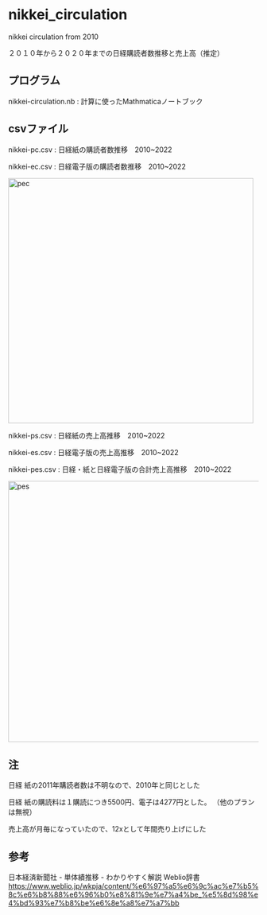 # nikkei_circulation
nikkei circulation from 2010

２０１０年から２０２０年までの日経購読者数推移と売上高（推定）

## プログラム
nikkei-circulation.nb : 計算に使ったMathmaticaノートブック

## csvファイル

nikkei-pc.csv : 日経紙の購読者数推移　2010~2022

nikkei-ec.csv : 日経電子版の購読者数推移　2010~2022

<img width="493" alt="pec" src="https://github.com/chibaf/nikkei_circulation/assets/1296728/d948aab4-ee79-4661-be7a-4a99c4517ade">

nikkei-ps.csv : 日経紙の売上高推移　2010~2022

nikkei-es.csv : 日経電子版の売上高推移　2010~2022

nikkei-pes.csv : 日経・紙と日経電子版の合計売上高推移　2010~2022

<img width="525" alt="pes" src="https://github.com/chibaf/nikkei_circulation/assets/1296728/8b0fcc3e-69e4-4a1e-b315-ec2002c7a4c9">


## 注

日経 紙の2011年購読者数は不明なので、2010年と同じとした

日経 紙の購読料は１購読につき5500円、電子は4277円とした。
（他のプランは無視）

売上高が月毎になっていたので、12xとして年間売り上げにした

## 参考
日本経済新聞社 - 単体績推移 - わかりやすく解説 Weblio辞書 https://www.weblio.jp/wkpja/content/%e6%97%a5%e6%9c%ac%e7%b5%8c%e6%b8%88%e6%96%b0%e8%81%9e%e7%a4%be_%e5%8d%98%e4%bd%93%e7%b8%be%e6%8e%a8%e7%a7%bb
